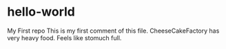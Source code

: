 # hello-world
My First repo
This is my first comment of this file.
CheeseCakeFactory has very heavy food. Feels like stomuch full.
